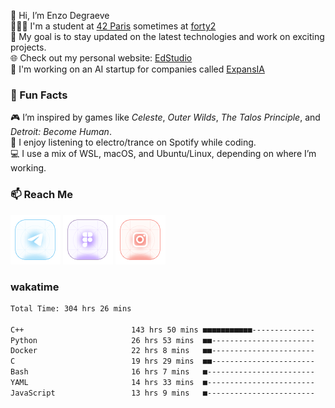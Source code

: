 👋 Hi, I’m Enzo Degraeve <br>
👨🏻‍🎓 I'm a student at [42 Paris](http://42.fr) sometimes at [forty2](https://42.fr/le-campus-de-paris/forty2/)<br>
🌱 My goal is to stay updated on the latest technologies and work on exciting projects.<br>
🌐 Check out my personal website: [EdStudio](https://edstudio.fr/)<br>
🤖 I'm working on an AI startup for companies called [ExpansIA](https://expansia.ai/)

### 🌟 Fun Facts
🎮 I’m inspired by games like *Celeste*, *Outer Wilds*, *The Talos Principle*, and *Detroit: Become Human*.<br>
🎵 I enjoy listening to electro/trance on Spotify while coding.<br>
💻 I use a mix of WSL, macOS, and Ubuntu/Linux, depending on where I’m working.

### 📫 Reach Me
[<img src="assets/telegram.png"/>](https://t.me/enzodeg40)
[<img src="assets/figma.png"/>](https://www.figma.com/@enzodeg40)
[<img src="assets/instagram.png"/>](https://www.instagram.com/henzolab/)

<!---
EnzoDeg40/EnzoDeg40 is a ✨ special ✨ repository because its `README.md` (this file) appears on your GitHub profile.
You can click the Preview link to take a look at your changes.
--->

### wakatime

<!--START_SECTION:waka-->

```txt
Total Time: 304 hrs 26 mins

C++                        143 hrs 50 mins ■■■■■■■■■■■--------------   45.55 %
Python                     26 hrs 53 mins  ■■-----------------------   08.52 %
Docker                     22 hrs 8 mins   ■■-----------------------   07.01 %
C                          19 hrs 29 mins  ■■-----------------------   06.17 %
Bash                       16 hrs 7 mins   ■------------------------   05.11 %
YAML                       14 hrs 33 mins  ■------------------------   04.61 %
JavaScript                 13 hrs 9 mins   ■------------------------   04.17 %
```

<!--END_SECTION:waka-->
